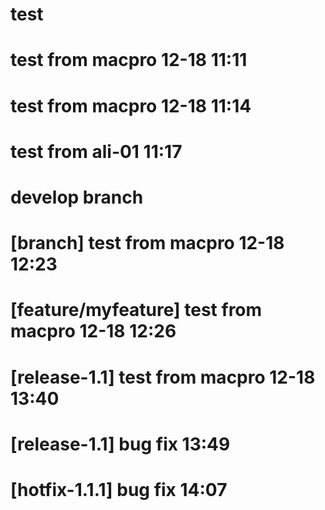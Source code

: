 # test
# test from macpro 12-18 11:11
# test from macpro 12-18 11:14
# test from ali-01 11:17

# develop branch
# [branch] test from macpro 12-18 12:23

# [feature/myfeature] test from macpro 12-18 12:26

# [release-1.1] test from macpro 12-18 13:40
# [release-1.1] bug fix 13:49

# [hotfix-1.1.1] bug fix 14:07
